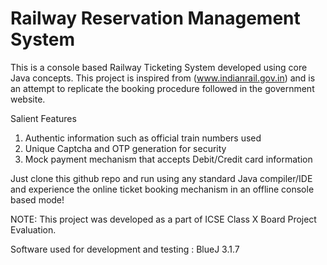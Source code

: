 # Railway Reservation Management System
This is a console based Railway Ticketing System developed using core Java concepts. This project is inspired from (www.indianrail.gov.in) and is an attempt to replicate the booking procedure followed in the government website.

Salient Features
1) Authentic information such as official train numbers used
2) Unique Captcha and OTP generation for security
3) Mock payment mechanism that accepts Debit/Credit card information

Just clone this github repo and run using any standard Java compiler/IDE and experience the online ticket booking mechanism in an offline console based mode!

NOTE:
This project was developed as a part of ICSE Class X Board Project Evaluation.

Software used for development and testing : BlueJ 3.1.7

